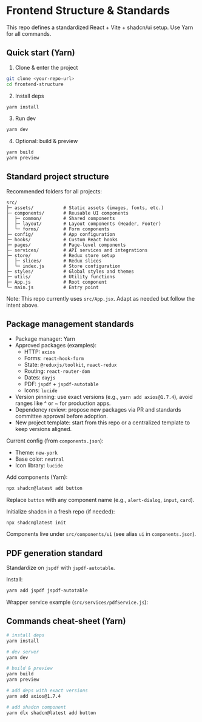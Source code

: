 # Frontend Structure & Standards

This repo defines a standardized React + Vite + shadcn/ui setup. Use Yarn for all commands.

## Quick start (Yarn)

1) Clone & enter the project
```bash
git clone <your-repo-url>
cd frontend-structure
```

2) Install deps
```bash
yarn install
```

3) Run dev
```bash
yarn dev
```

4) Optional: build & preview
```bash
yarn build
yarn preview
```

## Standard project structure

Recommended folders for all projects:

```
src/
├─ assets/           # Static assets (images, fonts, etc.)
├─ components/       # Reusable UI components
│  ├─ common/        # Shared components
│  ├─ layout/        # Layout components (Header, Footer)
│  └─ forms/         # Form components
├─ config/           # App configuration
├─ hooks/            # Custom React hooks
├─ pages/            # Page-level components
├─ services/         # API services and integrations
├─ store/            # Redux store setup
│  ├─ slices/        # Redux slices
│  └─ index.js       # Store configuration
├─ styles/           # Global styles and themes
├─ utils/            # Utility functions
├─ App.js            # Root component
└─ main.js           # Entry point
```

Note: This repo currently uses `src/App.jsx`. Adapt as needed but follow the intent above.

## Package management standards

- Package manager: Yarn
- Approved packages (examples):
	- HTTP: `axios`
	- Forms: `react-hook-form`
	- State: `@reduxjs/toolkit`, `react-redux`
	- Routing: `react-router-dom`
	- Dates: `dayjs` 
	- PDF: `jspdf` + `jspdf-autotable`
    - Icons: `lucide`
- Version pinning: use exact versions (e.g., `yarn add axios@1.7.4`), avoid ranges like ^ or ~ for production apps.
- Dependency review: propose new packages via PR and standards committee approval before adoption.
- New project template: start from this repo or a centralized template to keep versions aligned.

Current config (from `components.json`):
- Theme: `new-york`
- Base color: `neutral`
- Icon library: `lucide`

Add components (Yarn):
```bash
npx shadcn@latest add button
```
Replace `button` with any component name (e.g., `alert-dialog`, `input`, `card`).

Initialize shadcn in a fresh repo (if needed):
```bash
npx shadcn@latest init
```

Components live under `src/components/ui` (see alias `ui` in `components.json`).

## PDF generation standard

Standardize on `jspdf` with `jspdf-autotable`.

Install:
```bash
yarn add jspdf jspdf-autotable
```

Wrapper service example (`src/services/pdfService.js`):


## Commands cheat‑sheet (Yarn)

```bash
# install deps
yarn install

# dev server
yarn dev

# build & preview
yarn build
yarn preview

# add deps with exact versions
yarn add axios@1.7.4

# add shadcn component
yarn dlx shadcn@latest add button
```

